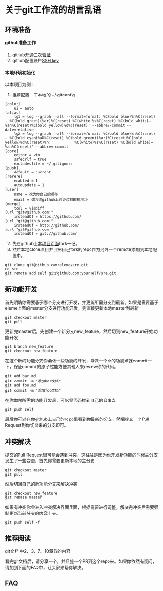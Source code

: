 # 关于git工作流的胡言乱语

## 环境准备

#### github准备工作

1. github[开通二次验证](https://github.com/settings/two_factor_authentication/configure)
2. github配置账户[SSH key](https://github.com/settings/keys)

#### 本地环境初始化

以本项目为例：

1. 推荐配置一下本地的 ~/.gitconfig
```
[color]
    ui = auto
[alias]
    lg1 = log --graph --all --format=format:'%C(bold blue)%h%C(reset) - %C(bold green)(%ar)%C(reset) %C(white)%s%C(reset) %C(bold white)— %an%C(reset)%C(bold yellow)%d%C(reset)' --abbrev-commit --date=relative
    lg2 = log --graph --all --format=format:'%C(bold blue)%h%C(reset) - %C(bold cyan)%aD%C(reset) %C(bold green)(%ar)%C(reset)%C(bold yellow)%d%C(reset)%n''          %C(white)%s%C(reset) %C(bold white)— %an%C(reset)' --abbrev-commit
[core]
    editor = vim
    safecrlf = true
    excludesfile = ~/.gitignore
[push]
    default = current
[rerere]
    enabled = 1
    autoupdate = 1
[user]
    name = 改为你自己的昵称
    email = 改为你github上验证过的邮箱地址
[merge]
    tool = vimdiff
[url "git@github.com:"]
    insteadOf = https://github.com/
[url "git@github.com:"]
    insteadOf = http://github.com/
[url "git@github.com:"]
    insteadOf = git://github.com/
```

2. 先在github上[本项目页面](https://github.com/eleme/sre)fork一记。
3. 然后本地clone项目并且把自己fork的repo作为另外一个remote添加到本地配置中。

```
git clone git@github.com:eleme/sre.git
cd sre
git remote add self git@github.com:yourself/sre.git
```

## 新功能开发

首先明确你需要基于哪个分支进行开发，并更新所需分支到最新。如果是需要基于eleme上面的master分支进行功能开发，则直接更新本地master到最新

```
git checkout master
git pull
```

更新完master后，先创建一个新分支new_feature，然后切到new_feature开始功能开发

```
git branch new_feature
git checkout new_feature
```

在这个新的功能分支你会做一些功能的开发，每做一个小的功能点就commit一下，保证commit的原子性能方便其他人来review你的代码。

```
git add bar.md
git commit -m "添加bar文档"
git add foo.md
git commit -m "添加foo文档"
```

在你做完所需的功能开发后，可以将代码推到自己的仓库去

```
git push self
```

最后你可以在你github上自己的repo里看到你最新的分支，然后提交一个Pull Request到你切出来的分支即可。

## 冲突解决

提交的Pull Request很可能会遇到冲突，这往往是因为你开发新功能的时候主分支发生了一些变更。首先你需要更新本地的主分支
```
git checkout master
git pull
```

然后切回自己的新功能分支来解决冲突
```
git checkout new_feature
git rebase master
```

如果有冲突你会进入冲突解决界面里面，根据需要进行调整。解决完冲突后需要强制更新当前分支的内容上去。
```
git push self -f
```

## 推荐阅读

[git文档](https://git-scm.com/book/zh/v2) 中2、3、7、10章节的内容

看完git文档后，请分享一个，并且提一个PR到这个repo来。如果你依然有疑问，请加到下面的FAQ中，让大家来帮你解决。

## FAQ
